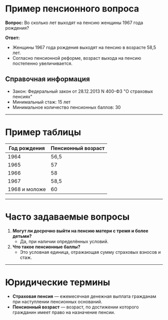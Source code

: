 # Пример пенсионного вопроса

**Вопрос:** Во сколько лет выходят на пенсию женщины 1967 года рождения?

**Ответ:**
- Женщины 1967 года рождения выходят на пенсию в возрасте 58,5 лет.
- Согласно пенсионной реформе, возраст выхода на пенсию постепенно увеличивается.

## Справочная информация

- Закон: Федеральный закон от 28.12.2013 N 400-ФЗ "О страховых пенсиях"
- Минимальный стаж: 15 лет
- Минимальное количество пенсионных баллов: 30

---

# Пример таблицы

| Год рождения | Пенсионный возраст |
|--------------|-------------------|
| 1964         | 56,5              |
| 1965         | 57                |
| 1966         | 58                |
| 1967         | 58,5              |
| 1968 и моложе| 60                |

---

# Часто задаваемые вопросы

1. **Могут ли досрочно выйти на пенсию матери с тремя и более детьми?**
   - Да, при наличии определённых условий.
2. **Что такое пенсионные баллы?**
   - Это условная единица, отражающая сумму страховых взносов и стаж.

---

# Юридические термины

- **Страховая пенсия** — ежемесячная денежная выплата гражданам при наступлении пенсионных оснований.
- **Пенсионный возраст** — возраст, по достижении которого гражданин имеет право на назначение пенсии.

